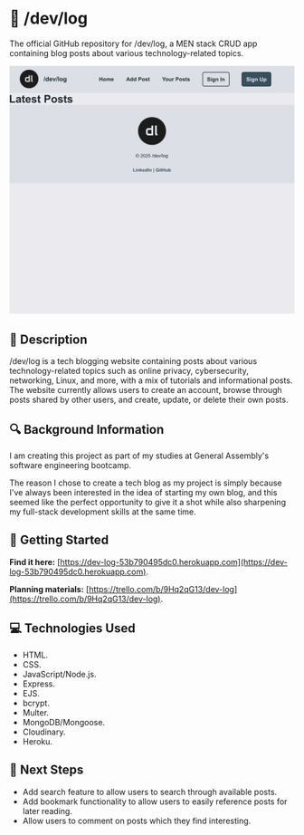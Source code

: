 # 💬 /dev/log
The official GitHub repository for /dev/log, a MEN stack CRUD app containing blog posts about various technology-related topics.

<img src="/public/assets/images/completed-blog-screenshot.png" alt="Screenshot of the Completed Blog">

## 📃 Description
/dev/log is a tech blogging website containing posts about various technology-related topics such as online privacy, cybersecurity, networking, Linux, and more, with a mix of tutorials and informational posts. The website currently allows users to create an account, browse through posts shared by other users, and create, update, or delete their own posts.

## 🔍 Background Information
I am creating this project as part of my studies at General Assembly's software engineering bootcamp.

The reason I chose to create a tech blog as my project is simply because I've always been interested in the idea of starting my own blog, and this seemed like the perfect opportunity to give it a shot while also sharpening my full-stack development skills at the same time.

## 🚀 Getting Started
**Find it here:** [https://dev-log-53b790495dc0.herokuapp.com](https://dev-log-53b790495dc0.herokuapp.com).

**Planning materials:** [https://trello.com/b/9Hq2qG13/dev-log](https://trello.com/b/9Hq2qG13/dev-log).

## 💻 Technologies Used
- HTML.
- CSS.
- JavaScript/Node.js.
- Express.
- EJS.
- bcrypt.
- Multer.
- MongoDB/Mongoose.
- Cloudinary.
- Heroku.

## 🤔 Next Steps
- Add search feature to allow users to search through available posts.
- Add bookmark functionality to allow users to easily reference posts for later reading.
- Allow users to comment on posts which they find interesting.